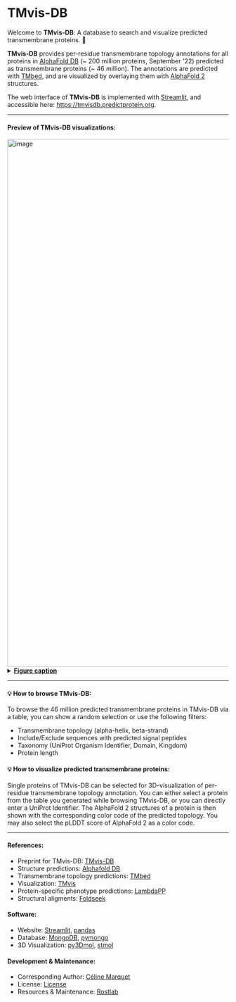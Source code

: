 # TMvis-DB

Welcome to **TMvis-DB**: A database to search and visualize predicted transmembrane proteins. :seal:

**TMvis-DB** provides per-residue transmembrane topology annotations for all proteins in [AlphaFold DB](http://example.com) (~ 200 million proteins, September '22) predicted as transmembrane proteins (~ 46 million). The annotations are predicted with [TMbed](http://example.com), and are visualized by overlaying them with [AlphaFold 2](https://www.nature.com/articles/s41586-021-03819-2) structures.

The web interface of **TMvis-DB** is implemented with [Streamlit](https://streamlit.io), and accessible here: https://tmvisdb.predictprotein.org.

----
#### Preview of TMvis-DB visualizations:

<img width="1200" alt="image" src="https://user-images.githubusercontent.com/73125710/202669572-5dffebee-73bd-4839-92b5-e3d2acdc20c1.png">
<details>
  <summary markdown="span"> <u><b>Figure caption</u></b> </summary>
  
**3D structure and membrane topology visualization protein DnaJ homolog subfamily C member 11 (Q9NVH1).** The protein DnaJ with (A) per-residue topology color-scheme: inside-to-outside TMH (light green), outside-to-inside TMH (dark green), inside-to-outside TMB (light blue), outside-to-inside TMB (dark blue), signal peptide (pink), other (grey), and (B) a per-residue AlphaFold color-scheme based on the confidence measure predicted local distance test (pLDDT): very low pLDDT ≤ 50 (red), low 50 < pLDDT ≤ 70 (yellow), confident 70 < pLDDT ≤ 90 (green), very confident pLDDT > 90 (blue). The predicted transmembrane topology aligns well with the predicted AlphaFold structure in regions of high pLDDT, and the length of the alpha-helix and beta-barrel could align with membrane boundaries.

</details>

----
#### :bulb: How to browse TMvis-DB:
To browse the 46 million predicted transmembrane proteins in TMvis-DB via a table, you can show a random selection or use the following filters:
- Transmembrane topology (alpha-helix, beta-strand)
- Include/Exclude sequences with predicted signal peptides
- Taxonomy (UniProt Organism Identifier, Domain, Kingdom)
- Protein length


#### :bulb: How to visualize predicted transmembrane proteins:
Single proteins of TMvis-DB can be selected for 3D-visualization of per-residue transmembrane topology annotation. You can either select a protein from the table you generated while browsing TMvis-DB, or you can directly enter a UniProt Identifier. The AlphaFold 2 structures of a protein is then shown with the corresponding color code of the predicted topology. You may also select the pLDDT score of AlphaFold 2 as a color code.

----
#### References:
- Preprint for TMvis-DB: [TMvis-DB](https://biorxiv.org/cgi/content/short/2022.11.30.518551)
- Structure predictions: [Alphafold DB](https://alphafold.ebi.ac.uk)
- Transmembrane topology predictions: [TMbed](https://bmcbioinformatics.biomedcentral.com/articles/10.1186/s12859-022-04873-x)
- Visualization: [TMvis](https://github.com/Rostlab/TMvis)
- Protein-specific phenotype predictions: [LambdaPP](https://embed.predictprotein.org)
- Structural aligments: [Foldseek](https://search.foldseek.com/search)

#### Software:
- Website: [Streamlit](https://streamlit.io), [pandas](https://pandas.pydata.org)
- Database: [MongoDB](https://www.mongodb.com), [pymongo](https://github.com/mongodb/mongo-python-driver)
- 3D Visualization: [py3Dmol](https://3dmol.csb.pitt.edu), [stmol](https://github.com/napoles-uach/stmol)

#### Development & Maintenance:
- Corresponding Author: [Céline Marquet](https://github.com/C-Marquet)
- License: [License](https://license.com/)
- Resources & Maintenance: [Rostlab](https://rostlab.org)
